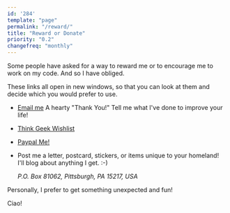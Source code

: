 ```yaml
---
id: '284'
template: "page"
permalink: "/reward/"
title: "Reward or Donate"
priority: "0.2"
changefreq: "monthly"
---
```


Some people have asked for a way to reward me or to encourage me to work on my
code. And so I have obliged.

These links all open in new windows, so that you can look at them and decide
which you would prefer to use.

- [Email me](/email) A hearty "Thank You!" Tell me what I've done to improve
  your life!
- [Think Geek Wishlist](http://www.thinkgeek.com/brain/gimme.cgi?wid=81e27ae08)
- [Paypal Me!](http://paypal.me/holtje/5.99)
- Post me a letter, postcard, stickers, or items unique to your homeland! I'll
  blog about anything I get. :-)

  <address>P.O. Box 81062, Pittsburgh, PA 15217, USA</address>

Personally, I prefer to get something unexpected and fun!

Ciao!
